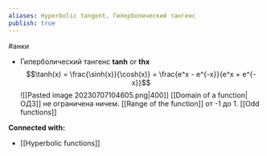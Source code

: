 ```yaml
---
aliases: Hyperbolic tangent, Гиперболический тангенс
publish: true
---
```

#анки


- Гиперболический тангенс **tanh** or **thx** 
  $$\tanh(x) = \frac{\sinh(x)}{\cosh(x)} = \frac{e^x - e^{-x}}{e^x + e^{-x}}$$
  ![[Pasted image 20230707104605.png|400]]
[[Domain of a function|ОДЗ]] не ограничена ничем. [[Range of the function]] от -1 до 1. [[Odd functions]]





**Connected with:**
- [[Hyperbolic functions]]

